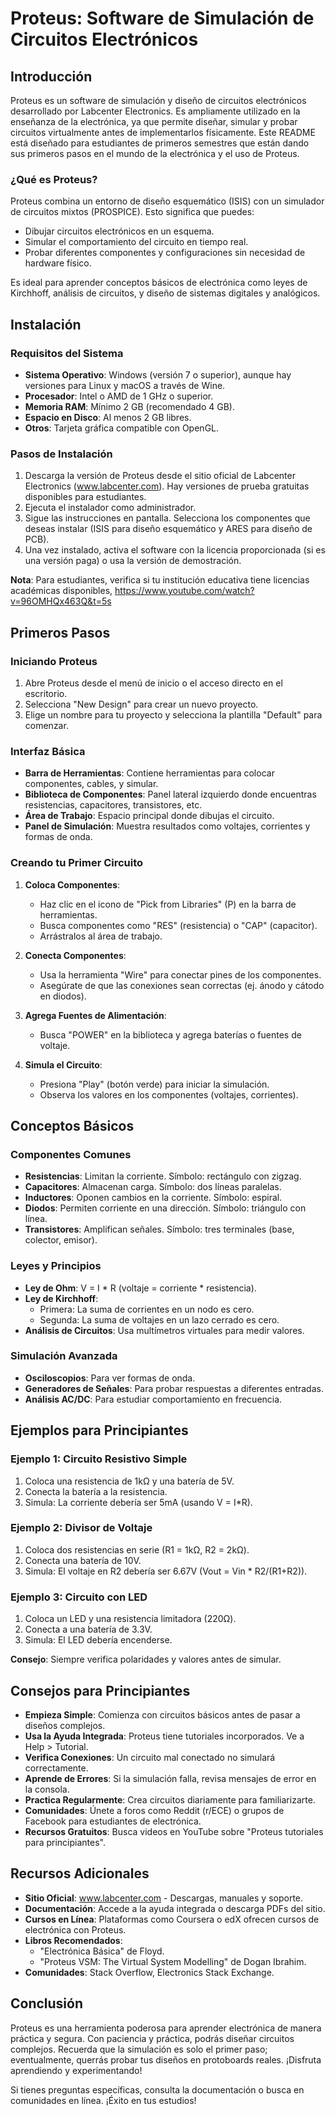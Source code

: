 # Proteus: Software de Simulación de Circuitos Electrónicos

## Introducción

Proteus es un software de simulación y diseño de circuitos electrónicos desarrollado por Labcenter Electronics. Es ampliamente utilizado en la enseñanza de la electrónica, ya que permite diseñar, simular y probar circuitos virtualmente antes de implementarlos físicamente. Este README está diseñado para estudiantes de primeros semestres que están dando sus primeros pasos en el mundo de la electrónica y el uso de Proteus.

### ¿Qué es Proteus?

Proteus combina un entorno de diseño esquemático (ISIS) con un simulador de circuitos mixtos (PROSPICE). Esto significa que puedes:
- Dibujar circuitos electrónicos en un esquema.
- Simular el comportamiento del circuito en tiempo real.
- Probar diferentes componentes y configuraciones sin necesidad de hardware físico.

Es ideal para aprender conceptos básicos de electrónica como leyes de Kirchhoff, análisis de circuitos, y diseño de sistemas digitales y analógicos.

## Instalación

### Requisitos del Sistema
- **Sistema Operativo**: Windows (versión 7 o superior), aunque hay versiones para Linux y macOS a través de Wine.
- **Procesador**: Intel o AMD de 1 GHz o superior.
- **Memoria RAM**: Mínimo 2 GB (recomendado 4 GB).
- **Espacio en Disco**: Al menos 2 GB libres.
- **Otros**: Tarjeta gráfica compatible con OpenGL.



### Pasos de Instalación
1. Descarga la versión de Proteus desde el sitio oficial de Labcenter Electronics (www.labcenter.com). Hay versiones de prueba gratuitas disponibles para estudiantes.
2. Ejecuta el instalador como administrador.
3. Sigue las instrucciones en pantalla. Selecciona los componentes que deseas instalar (ISIS para diseño esquemático y ARES para diseño de PCB).
4. Una vez instalado, activa el software con la licencia proporcionada (si es una versión paga) o usa la versión de demostración.

**Nota**: Para estudiantes, verifica si tu institución educativa tiene licencias académicas disponibles, https://www.youtube.com/watch?v=96OMHQx463Q&t=5s


## Primeros Pasos

### Iniciando Proteus
1. Abre Proteus desde el menú de inicio o el acceso directo en el escritorio.
2. Selecciona "New Design" para crear un nuevo proyecto.
3. Elige un nombre para tu proyecto y selecciona la plantilla "Default" para comenzar.

### Interfaz Básica
- **Barra de Herramientas**: Contiene herramientas para colocar componentes, cables, y simular.
- **Biblioteca de Componentes**: Panel lateral izquierdo donde encuentras resistencias, capacitores, transistores, etc.
- **Área de Trabajo**: Espacio principal donde dibujas el circuito.
- **Panel de Simulación**: Muestra resultados como voltajes, corrientes y formas de onda.

### Creando tu Primer Circuito
1. **Coloca Componentes**:
   - Haz clic en el icono de "Pick from Libraries" (P) en la barra de herramientas.
   - Busca componentes como "RES" (resistencia) o "CAP" (capacitor).
   - Arrástralos al área de trabajo.

2. **Conecta Componentes**:
   - Usa la herramienta "Wire" para conectar pines de los componentes.
   - Asegúrate de que las conexiones sean correctas (ej. ánodo y cátodo en diodos).

3. **Agrega Fuentes de Alimentación**:
   - Busca "POWER" en la biblioteca y agrega baterías o fuentes de voltaje.

4. **Simula el Circuito**:
   - Presiona "Play" (botón verde) para iniciar la simulación.
   - Observa los valores en los componentes (voltajes, corrientes).

## Conceptos Básicos

### Componentes Comunes
- **Resistencias**: Limitan la corriente. Símbolo: rectángulo con zigzag.
- **Capacitores**: Almacenan carga. Símbolo: dos líneas paralelas.
- **Inductores**: Oponen cambios en la corriente. Símbolo: espiral.
- **Diodos**: Permiten corriente en una dirección. Símbolo: triángulo con línea.
- **Transistores**: Amplifican señales. Símbolo: tres terminales (base, colector, emisor).

### Leyes y Principios
- **Ley de Ohm**: V = I * R (voltaje = corriente * resistencia).
- **Ley de Kirchhoff**:
  - Primera: La suma de corrientes en un nodo es cero.
  - Segunda: La suma de voltajes en un lazo cerrado es cero.
- **Análisis de Circuitos**: Usa multímetros virtuales para medir valores.

### Simulación Avanzada
- **Osciloscopios**: Para ver formas de onda.
- **Generadores de Señales**: Para probar respuestas a diferentes entradas.
- **Análisis AC/DC**: Para estudiar comportamiento en frecuencia.

## Ejemplos para Principiantes

### Ejemplo 1: Circuito Resistivo Simple
1. Coloca una resistencia de 1kΩ y una batería de 5V.
2. Conecta la batería a la resistencia.
3. Simula: La corriente debería ser 5mA (usando V = I*R).

### Ejemplo 2: Divisor de Voltaje
1. Coloca dos resistencias en serie (R1 = 1kΩ, R2 = 2kΩ).
2. Conecta una batería de 10V.
3. Simula: El voltaje en R2 debería ser 6.67V (Vout = Vin * R2/(R1+R2)).

### Ejemplo 3: Circuito con LED
1. Coloca un LED y una resistencia limitadora (220Ω).
2. Conecta a una batería de 3.3V.
3. Simula: El LED debería encenderse.

**Consejo**: Siempre verifica polaridades y valores antes de simular.

## Consejos para Principiantes

- **Empieza Simple**: Comienza con circuitos básicos antes de pasar a diseños complejos.
- **Usa la Ayuda Integrada**: Proteus tiene tutoriales incorporados. Ve a Help > Tutorial.
- **Verifica Conexiones**: Un circuito mal conectado no simulará correctamente.
- **Aprende de Errores**: Si la simulación falla, revisa mensajes de error en la consola.
- **Practica Regularmente**: Crea circuitos diariamente para familiarizarte.
- **Comunidades**: Únete a foros como Reddit (r/ECE) o grupos de Facebook para estudiantes de electrónica.
- **Recursos Gratuitos**: Busca videos en YouTube sobre "Proteus tutoriales para principiantes".

## Recursos Adicionales

- **Sitio Oficial**: www.labcenter.com - Descargas, manuales y soporte.
- **Documentación**: Accede a la ayuda integrada o descarga PDFs del sitio.
- **Cursos en Línea**: Plataformas como Coursera o edX ofrecen cursos de electrónica con Proteus.
- **Libros Recomendados**:
  - "Electrónica Básica" de Floyd.
  - "Proteus VSM: The Virtual System Modelling" de Dogan Ibrahim.
- **Comunidades**: Stack Overflow, Electronics Stack Exchange.

## Conclusión

Proteus es una herramienta poderosa para aprender electrónica de manera práctica y segura. Con paciencia y práctica, podrás diseñar circuitos complejos. Recuerda que la simulación es solo el primer paso; eventualmente, querrás probar tus diseños en protoboards reales. ¡Disfruta aprendiendo y experimentando!

Si tienes preguntas específicas, consulta la documentación o busca en comunidades en línea. ¡Éxito en tus estudios!